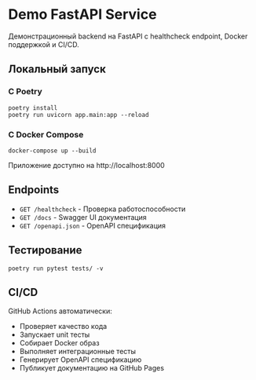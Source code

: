 # Demo FastAPI Service

Демонстрационный backend на FastAPI с healthcheck endpoint, Docker поддержкой и CI/CD.

## Локальный запуск

### С Poetry

```
poetry install
poetry run uvicorn app.main:app --reload
```

### С Docker Compose

```
docker-compose up --build
```

Приложение доступно на http://localhost:8000

## Endpoints

- `GET /healthcheck` - Проверка работоспособности
- `GET /docs` - Swagger UI документация
- `GET /openapi.json` - OpenAPI спецификация

## Тестирование

```
poetry run pytest tests/ -v
```

## CI/CD

GitHub Actions автоматически:
- Проверяет качество кода
- Запускает unit тесты
- Собирает Docker образ
- Выполняет интеграционные тесты
- Генерирует OpenAPI спецификацию
- Публикует документацию на GitHub Pages
